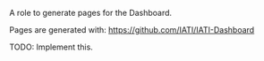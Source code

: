A role to generate pages for the Dashboard.

Pages are generated with: https://github.com/IATI/IATI-Dashboard

TODO: Implement this.

